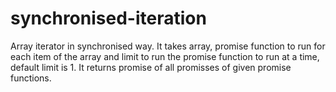 # synchronised-iteration
Array iterator in synchronised way. It takes array,  promise function to run for each item of the array and limit to run the promise function to run at a time, default limit is 1. It returns promise of all promisses of given promise functions.
